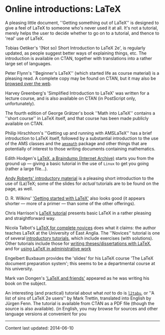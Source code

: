 # Online introductions: LaTeX




A pleasing little document, ''Getting something out of LaTeX'' is
designed to give a feel of LaTeX to someone who's never used it at
all.  It's not a tutorial, merely helps the user to decide whether to
go on to a tutorial, and thence to 'real' use of LaTeX.


Tobias Oetiker's '(Not so) Short Introduction to LaTeX 2e', is
regularly updated, as people suggest better ways of explaining things,
etc.  The introduction is available on CTAN, together with
translations into a rather large set of languages.


Peter Flynn's ''Beginner's LaTeX'' (which started life as course
material) is a pleasing read.  A complete copy may be found on
CTAN, but it may also be [browsed over the web](http://mirrors.ctan.org/info/beginlatex/html/).


Harvey Greenberg's 'Simplified Introduction to LaTeX' was written
for a lecture course, and is also available on CTAN (in PostScript
only, unfortunately).


The fourth edition of George Gr&auml;tzer's book ''Math into LaTeX''
contains a ''short course'' in LaTeX itself, and that course has
been made publicly available on CTAN.


Philip Hirschhorn's ''Getting up and running with AMSLaTeX'' has a
brief introduction to LaTeX itself, followed by a substantial
introduction to the use of the AMS classes and the
[`amsmath`](https://ctan.org/pkg/amsmath) package and other things that are potentially of
interest to those writing documents containing mathematics.


Edith Hodgen's 
[LaTeX, a Braindump (Internet Archive)](https://web.archive.org/web/20081014015530/http://homepages.mcs.vuw.ac.nz/~david/latex/notes.pdf)
starts you from the ground up&nbsp;&mdash; giving a basic tutorial in the use
of `Linux` to get you going (rather a large file&hellip;).


[Andy Roberts' introductory material](http://www.andy-roberts.net/misc/latex/)
is a pleasing short introduction to the use of (La)TeX; some of the
slides for _actual_ tutorials are to be found on the page, as
well.


D. R.&nbsp;Wilkins' 
['Getting started with LaTeX'](http://www.maths.tcd.ie/~dwilkins/LaTeXPrimer/)
also looks good (it appears shorter&nbsp;&mdash; more of a primer&nbsp;&mdash; than some
of the other offerings).


Chris Harrison's 
[LaTeX tutorial](http://xoph.co/20111024/latex-tutorial/)
presents basic LaTeX in a rather pleasing and straightforward way.


Nicola Talbot's 
[LaTeX for complete novices](http://www.dickimaw-books.com/latex/novices/)
does what it claims: the author teaches LaTeX at the University of
East Anglia.  The ''Novices'' tutorial is one of several 
[introductory tutorials](http://www.dickimaw-books.com/latex/),
which include exercises (with solutions).  Other tutorials include
those for 
[writing theses/dissertations with LaTeX](http://www.dickimaw-books.com/latex/thesis/), and for 
[using LaTeX in administrative work](http://www.dickimaw-books.com/latex/admin/)


Engelbert Buxbaum provides the 'slides' for his LaTeX course 'The
LaTeX document preparation system'; this seems to be a departmental
course at his university.


Mark van Dongen's 
['LaTeX and friends'](http://csweb.ucc.ie/~dongen/LAF/LAF.html)
appeared as he was writing his book on the subject.


An interesting (and practical) tutorial about what _not_ to do is
[`l2tabu`](https://ctan.org/pkg/l2tabu), or ''A list of sins of LaTeX 2e users'' by Mark
Trettin, translated into English by J&uuml;rgen Fenn.  The
tutorial is available from CTAN as a PDF file (though
the source is also available).
  (in English, you may browse for sources and other language versions at
  convenient for you



----
Content last updated: 2014-06-10
